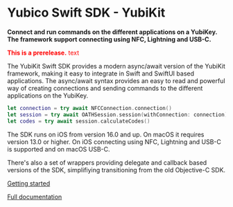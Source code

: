 #  Yubico Swift SDK - YubiKit

**Connect and run commands on the different applications on a YubiKey. The framework support connecting using NFC, Lightning and USB-C.**

<span style="color:red">**This is a prerelease.** text</span>

The YubiKit Swift SDK provides a modern async/await version of the YubiKit framework, making it easy to integrate
in Swift and SwiftUI based applications. The async/await syntax provides an easy to read and powerful way of
creating connections and sending commands to the different applications on the YubiKey.

```swift
let connection = try await NFCConnection.connection()
let session = try await OATHSession.session(withConnection: connection)
let codes = try await session.calculateCodes()
```

The SDK runs on iOS from version 16.0 and up. On macOS it requires version 13.0 or higher. On iOS connecting 
using NFC, Lightning and USB-C is supported and on macOS USB-C.

There's also a set of wrappers providing delegate and callback based versions of the SDK, simplifiying
transitioning from the old Objective-C SDK.

[Getting started](https://crispy-adventure-222z492.pages.github.io/documentation/yubikit/gettingstarted)

[Full documentation](https://crispy-adventure-222z492.pages.github.io/documentation/yubikit)
